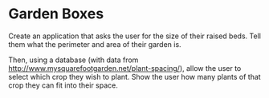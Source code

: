 # Garden Boxes

Create an application that asks the user for the size of their raised beds. Tell them what the perimeter and area of their garden is.

Then, using a database (with data from http://www.mysquarefootgarden.net/plant-spacing/), allow the user to select which crop they wish to plant. Show the user how many plants of that crop they can fit into their space.